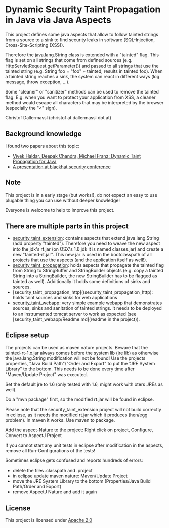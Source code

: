 # Dynamic Security Taint Propagation in Java via Java Aspects

This project defines some java aspects that allow to follow tainted strings from a
source to a sink to find security leaks in software (SQL-Injection, Cross-Site-Scripting (XSS)).

Therefore the java.lang.String class is extended with a "tainted" flag. This flag is
set on all strings that come from defined sources (e.g. HttpServletRequest.getParameter())
and passed to all strings that use the tainted string (e.g. String foo = "foo" + tainted;
results in tainted foo). When a tainted string reaches a sink, the system can react in
different ways (log message, throw exception, ...).

Some "cleaner" or "sanitizer" methods can be used to remove the tainted flag. E.g. when
you want to protect your application from XSS, a cleaner method would escape all
characters that may be interpreted by the browser (especially the "<" sign).

Christof Dallermassl (christof at dallermassl dot at)

## Background knowledge

I found two papers about this topic:
* [Vivek Haldar, Deepak Chandra, Michael Franz: Dynamic Taint Propagation for Java](http://www.acsac.org/2005/papers/45.pdf)
* [A presentation at blackhat security conference](http://www.blackhat.com/presentations/bh-dc-08/Chess-West/Presentation/bh-dc-08-chess-west.pdf)

## Note
This project is in a early stage (but works!), do not expect an easy to use plugable thing you
can use without deeper knowledge!

Everyone is welcome to help to improve this project.


## There are multiple parts in this project
* [security_taint_extension](security_taint_extension/Readme.md): contains aspects that extend java.lang.String (add property
  "tainted"). Therefore you need to weave the new aspect into the jdk's rt.jar (on OSX's
  1.6 jdk it is named classes.jar) and create a new "tainted-rt.jar". This new jar is
  used in the bootclasspath of all projects that use the aspects (and the application
  itself as well!).
* [security_taint_propagation](security_taint_propagation): holds aspects that propagate the tainted flag from
  String to StringBuffer and StringBuilder objects (e.g. copy a tainted String into
  a StringBuilder, the new StringBuilder has to be flagged as tainted as well).
  Additionally it holds some definitions of sinks and sources.
* [security_taint_propagation_http]((security_taint_propagation_http): holds taint sources and sinks for web applications
* [security_taint_webapp](security_taint_webapp): very simple example webapp that demonstrates sources, sinks
  and sanitation of tainted strings. It needs to be deployed to an instrumented tomcat
  server to work as expected (see [security_taint_webapp/Readme.md](readme in the project)).

## Eclipse setup
The projects can be used as maven nature projects. Beware that the tainted-rt-1.x.jar
always comes before the system lib (jre lib) as otherwise the java.lang.String modification
will not be found! Use the projects properties, "Java Build Path"/"Order and Export" to put the
"JRE System Library" to the bottom. This needs to be done every time after "Maven/Update Project"
was executed.

Set the default jre to 1.6 (only tested with 1.6, might work with oters JREs as well).

Do a "mvn package" first, so the modified rt.jar will be found in eclipse.

Please note that the security_taint_extension project will not build correctly in eclipse, as
it needs the modified rt.jar which it produces (hen/egg problem). In maven it works.
Use maven to package.

Add the aspect-Nature to the project: Right click on project, Configure, Convert to AspectJ Project

If you cannot start any unit tests in eclipse after modification in the aspects, remove all
Run-Configurations of the tests!

Sometimes eclipse gets confused and reports hundreds of errors:
* delete the files .classpath and .project
* in eclipse update maven nature: Maven/Update Project
* move the JRE System Library to the bottom (Properties/Java Build Path/Order and Export)
* remove AspectJ Nature and add it again

## License
This project is licensed under [Apache 2.0](http://opensource.org/licenses/apache2.0)

